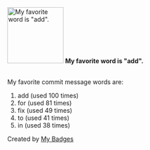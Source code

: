 <img src="https://my-badges.github.io/my-badges/favorite-word.png" alt="My favorite word is &quot;add&quot;." title="My favorite word is &quot;add&quot;." width="128">
<strong>My favorite word is &quot;add&quot;.</strong>
<br><br>

My favorite commit message words are:

1. add (used 100 times)
2. for (used 81 times)
3. fix (used 49 times)
4. to (used 41 times)
5. in (used 38 times)


Created by <a href="https://github.com/my-badges/my-badges">My Badges</a>
